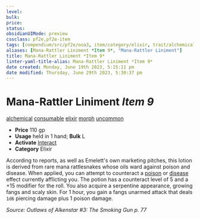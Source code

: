 ```yaml
---
level:
bulk:
price:
status:
obsidianUIMode: preview
cssclass: pf2e,pf2e-item
tags: [compendium/src/pf2e/ooa3, item/category/elixir, trait/alchemical, trait/consumable, trait/elixir, trait/morph, trait/uncommon]
aliases: [Mana-Rattler Liniment *Item 9*, "Mana-Rattler Liniment"]
title: Mana-Rattler Liniment *Item 9*
linter-yaml-title-alias: Mana-Rattler Liniment *Item 9*
date created: Monday, June 19th 2023, 5:15:11 pm
date modified: Thursday, June 29th 2023, 5:30:37 pm
---
```


# Mana-Rattler Liniment *Item 9*

[alchemical](rules/traits/alchemical.md) [consumable](rules/traits/consumable.md) [elixir](rules/traits/elixir.md) [morph](rules/traits/morph.md) [uncommon](rules/traits/uncommon.md)  

- **Price** 110 gp
- **Usage** held in 1 hand; **Bulk** L
- **Activate** [Interact](rules/actions/interact.md)
- **Category** Elixir

According to reports, as well as Emelett's own marketing pitches, this lotion is derived from rare mana rattlesnakes whose oils ward against poison and disease. When applied, you can attempt to counteract a [poison](rules/traits/poison.md) or [disease](rules/traits/disease.md) effect currently afflicting you. The potion has a counteract level of 5 and a +15 modifier for the roll. You also acquire a serpentine appearance, growing fangs and scaly skin. For 1 hour, you gain a fangs unarmed attack that deals `1d6` piercing damage plus 1 poison damage.

*Source: Outlaws of Alkenstar #3: The Smoking Gun p. 77*
